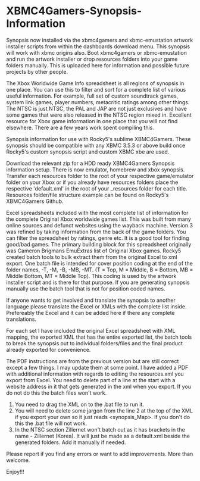 # XBMC4Gamers-Synopsis-Information

Synopsis now installed via the xbmc4gamers and xbmc-emustation artwork installer scripts from within the dashboards download menu. This synopsis will work with xbmc origins also. Boot xbmc4gamers or xbmc-emustation and run the artwork installer or drop resources folders into your game folders manually. This is uploaded here for information and possible future projects by other people.

The Xbox Worldwide Game Info spreadsheet is all regions of synopsis in one place. You can use this to filter and sort for a complete list of various useful information. For example, full set of custom soundtrack games, system link games, player numbers, metacritic ratings among other things. The NTSC is just NTSC, the PAL and JAP are not just exclusives and have some games that were also released in the NTSC region mixed in. Excellent resource for Xbox game information in one place that you will not find elsewhere. There are a few years work spent compiling this.

Synopsis information for use with Rocky5's sublime XBMC4Gamers. These synopsis should be compatible with any XBMC 3.5.3 or above build once Rocky5's custom synopsis script and custom XBMC xbe are used. 

Download the relevant zip for a HDD ready XBMC4Gamers Synopsis information setup. There is now emulator, homebrew and xbox synopsis. Transfer each resources folder to the root of your respective game/emulator folder on your Xbox or if you already have resources folders place the respective 'default.xml' in the root of your _resources folder for each title. Resources folder/file structure example can be found on Rocky5's XBMC4Gamers Github.

Excel spreadsheets included with the most complete list of information for the complete Original Xbox worldwide games list. This was built from many online sources and defunct websites using the wayback machine. Version 3 was refined by taking information from the back of the game folders. You can filter the spreadsheet by ratings, genre etc. It is a good tool for finding good/bad games. The primary building block for this spreadsheet originally was Cameron Brigmans EmuExtras list of Original Xbox games. Rocky5 created batch tools to bulk extract them from the original Excel to xml export. One batch file is intended for cover position coding at the end of the folder names, -T, -M, -B, -MB, -MT. (T = Top, M = Middle, B = Bottom, MB = Middle Bottom, MT = Middle Top). This coding is used by the artwork installer script and is there for that purpose. If you are generating synopsis manually use the batch tool that is not for position coded names.

If anyone wants to get involved and translate the synopsis to another language please translate the Excel or XMLs with the complete list inside. Prefereably the Excel and it can be added here if there any complete translations.

For each set I have included the original Excel spreadsheet with XML mapping, the exported XML that has the entire exported list, the batch tools to break the synopsis out to individual folders/files and the final product already exported for convenience. 

The PDF instructions are from the previous version but are still correct except a few things. I may update them at some point. I have added a PDF with additional information with regards to editing the resources.xml you export from Excel. You need to delete part of a line at the start with a website address in it that gets generated in the xml when you export. If you do not do this the batch files won't work.

1. You need to drag the XML on to the .bat file to run it.
2. You will need to delete some jargon from the line 2 at the top of the XML if you export your own so it just reads <synopsis_Map>. If you don't do this the .bat file will not work.
3. In the NTSC section Zillernet won't batch out as it has brackets in the name - Zillernet (Korea). It will just be made as a default.xml beside the generated folders. Add it manually if needed.

Please report if you find any errors or want to add improvements. More than welcome.

Enjoy!!!

